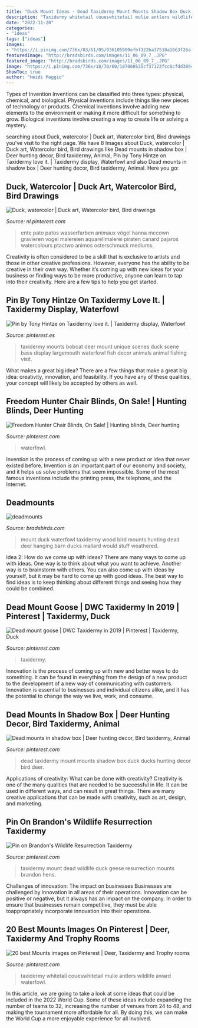 ```yaml
---
title: "Duck Mount Ideas - Dead Taxidermy Mount Mounts Shadow Box Duck Ducks Hunting Decor Bird Deer"
description: "Taxidermy whitetail coueswhitetail mulie antlers wildlife award waterfowl"
date: "2022-11-20"
categories:
- "ideas"
tags: ["ideas"]
images:
- "https://i.pinimg.com/736x/03/61/05/036105999efbf322ba37518a1663f26a--hunting-blinds-hunting-gear.jpg"
featuredImage: "http://bradsbirds.com/images/11_06_09_7_.JPG"
featured_image: "http://bradsbirds.com/images/11_06_09_7_.JPG"
image: "https://i.pinimg.com/736x/18/70/60/187060535cf37123fcc6cfdd3894e9f1--deer-mounts-bobcat-mounts.jpg"
ShowToc: true
author: "Heidi Maggio"
---
```



Types of Invention
Inventions can be classified into three types: physical, chemical, and biological. Physical inventions include things like new pieces of technology or products. Chemical inventions involve adding new elements to the environment or making it more difficult for something to grow. Biological inventions involve creating a way to create life or solving a mystery.

	

		
searching about Duck, watercolor | Duck art, Watercolor bird, Bird drawings you've visit to the right page. We have 8 Images about Duck, watercolor | Duck art, Watercolor bird, Bird drawings like Dead mounts in shadow box | Deer hunting decor, Bird taxidermy, Animal, Pin by Tony Hintze on Taxidermy love it. | Taxidermy display, Waterfowl and also Dead mounts in shadow box | Deer hunting decor, Bird taxidermy, Animal. Here you go:
		
    
## Duck, Watercolor | Duck Art, Watercolor Bird, Bird Drawings

<img loading=lazy src="https://i.pinimg.com/originals/3e/02/d6/3e02d6b17d6fb5eb140d4b5a560dd755.jpg" onerror="this.onerror=null;this.src='https://tse3.mm.bing.net/th?id=OIP.E63UxrgaZFbFQqUtHM5JkQHaLY&amp;pid=15.1';" alt="Duck, watercolor | Duck art, Watercolor bird, Bird drawings">

_Source: nl.pinterest.com_

>ente pato patos wasserfarben animaux vögel hanna mccown gravieren vogel malereien aquarellmalerei piraten canard pajaros watercolours ptactwo animos osterschmuck mediums. 

	

Creativity is often considered to be a skill that is exclusive to artists and those in other creative professions. However, everyone has the ability to be creative in their own way. Whether it’s coming up with new ideas for your business or finding ways to be more productive, anyone can learn to tap into their creativity. Here are a few tips to help you get started.

    
## Pin By Tony Hintze On Taxidermy Love It. | Taxidermy Display, Waterfowl

<img loading=lazy src="https://i.pinimg.com/736x/18/70/60/187060535cf37123fcc6cfdd3894e9f1--deer-mounts-bobcat-mounts.jpg" onerror="this.onerror=null;this.src='https://tse4.mm.bing.net/th?id=OIP.ThA8TrDqwuXPzd4igf3n7AHaFh&amp;pid=15.1';" alt="Pin by Tony Hintze on Taxidermy love it. | Taxidermy display, Waterfowl">

_Source: pinterest.es_

>taxidermy mounts bobcat deer mount unique scenes duck scene bass display largemouth waterfowl fish decor animals animal fishing visit. 

	

What makes a great big idea?
There are a few things that make a great big idea: creativity, innovation, and feasibility. If you have any of these qualities, your concept will likely be accepted by others as well.

    
## Freedom Hunter Chair Blinds, On Sale! | Hunting Blinds, Deer Hunting

<img loading=lazy src="https://i.pinimg.com/736x/03/61/05/036105999efbf322ba37518a1663f26a--hunting-blinds-hunting-gear.jpg" onerror="this.onerror=null;this.src='https://tse1.mm.bing.net/th?id=OIP.xR_h7_xWgIw-dZ-xMnLTYwAAAA&amp;pid=15.1';" alt="Freedom Hunter Chair Blinds, On Sale! | Hunting blinds, Deer hunting">

_Source: pinterest.com_

>waterfowl. 

	

Invention is the process of coming up with a new product or idea that never existed before. Invention is an important part of our economy and society, and it helps us solve problems that seem impossible. Some of the most famous inventions include the printing press, the telephone, and the Internet.

    
## Deadmounts

<img loading=lazy src="http://bradsbirds.com/images/11_06_09_7_.JPG" onerror="this.onerror=null;this.src='https://tse4.mm.bing.net/th?id=OIP.kCPvHWlZGsi24Yum2HuctwHaJ4&amp;pid=15.1';" alt="deadmounts">

_Source: bradsbirds.com_

>mount duck waterfowl taxidermy wood bird mounts hunting dead deer hanging barn ducks mallard would stuff weathered. 

	

Idea 2: How do we come up with ideas?
There are many ways to come up with ideas. One way is to think about what you want to achieve. Another way is to brainstorm with others. You can also come up with ideas by yourself, but it may be hard to come up with good ideas. The best way to find ideas is to keep thinking about different things and seeing how they could be combined.

    
## Dead Mount Goose | DWC Taxidermy In 2019 | Pinterest | Taxidermy, Duck

<img loading=lazy src="https://i.pinimg.com/736x/51/70/25/5170254c6a15d19588b272a05850fa13--taxidermy-dead.jpg?b=t" onerror="this.onerror=null;this.src='https://tse1.mm.bing.net/th?id=OIP.J2O3Smug2R2O3wUozTQObAHaIl&amp;pid=15.1';" alt="Dead mount goose | DWC Taxidermy in 2019 | Pinterest | Taxidermy, Duck">

_Source: pinterest.com_

>taxidermy. 

	

Innovation is the process of coming up with new and better ways to do something. It can be found in everything from the design of a new product to the development of a new way of communicating with customers. Innovation is essential to businesses and individual citizens alike, and it has the potential to change the way we live, work, and consume.

    
## Dead Mounts In Shadow Box | Deer Hunting Decor, Bird Taxidermy, Animal

<img loading=lazy src="https://i.pinimg.com/originals/63/c8/f4/63c8f42353f7ecc4e55b56672a56fb7c.jpg" onerror="this.onerror=null;this.src='https://tse1.mm.bing.net/th?id=OIP.iU6zuQ9794-aoYWtPi0C3wHaM0&amp;pid=15.1';" alt="Dead mounts in shadow box | Deer hunting decor, Bird taxidermy, Animal">

_Source: pinterest.com_

>dead taxidermy mount mounts shadow box duck ducks hunting decor bird deer. 

	

Applications of creativity: What can be done with creativity?
Creativity is one of the many qualities that are needed to be successful in life. It can be used in different ways, and can result in great things. There are many creative applications that can be made with creativity, such as art, design, and marketing.

    
## Pin On Brandon&#039;s Wildlife Resurrection Taxidermy

<img loading=lazy src="https://i.pinimg.com/originals/86/d3/ae/86d3ae1cb3216ac66e1320ff6d50d429.jpg" onerror="this.onerror=null;this.src='https://tse4.mm.bing.net/th?id=OIP.RwRwqWxgd6eig5oCvx_HmQAAAA&amp;pid=15.1';" alt="Pin on Brandon&#039;s Wildlife Resurrection Taxidermy">

_Source: pinterest.com_

>taxidermy mount dead wildlife duck geese resurrection mounts brandon hens. 

	

Challenges of innovation: The impact on businesses
Businesses are challenged by innovation in all areas of their operations. Innovation can be positive or negative, but it always has an impact on the company. In order to ensure that businesses remain competitive, they must be able toappropriately incorporate innovation into their operations.

    
## 20 Best Mounts Images On Pinterest | Deer, Taxidermy And Trophy Rooms

<img loading=lazy src="https://i.pinimg.com/736x/1e/d2/5b/1ed25bcbba9b1d0edfc2e0896e6f0d8f.jpg" onerror="this.onerror=null;this.src='https://tse2.mm.bing.net/th?id=OIP.GvfjweVe60M92ERo3OnVYgHaMU&amp;pid=15.1';" alt="20 best Mounts images on Pinterest | Deer, Taxidermy and Trophy rooms">

_Source: pinterest.com_

>taxidermy whitetail coueswhitetail mulie antlers wildlife award waterfowl. 

	

In this article, we are going to take a look at some ideas that could be included in the 2022 World Cup. Some of these ideas include expanding the number of teams to 32, increasing the number of venues from 24 to 48, and making the tournament more affordable for all. By doing this, we can make the World Cup a more enjoyable experience for all involved.


